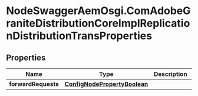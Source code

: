 # NodeSwaggerAemOsgi.ComAdobeGraniteDistributionCoreImplReplicationDistributionTransProperties

## Properties
Name | Type | Description | Notes
------------ | ------------- | ------------- | -------------
**forwardRequests** | [**ConfigNodePropertyBoolean**](ConfigNodePropertyBoolean.md) |  | [optional] 


